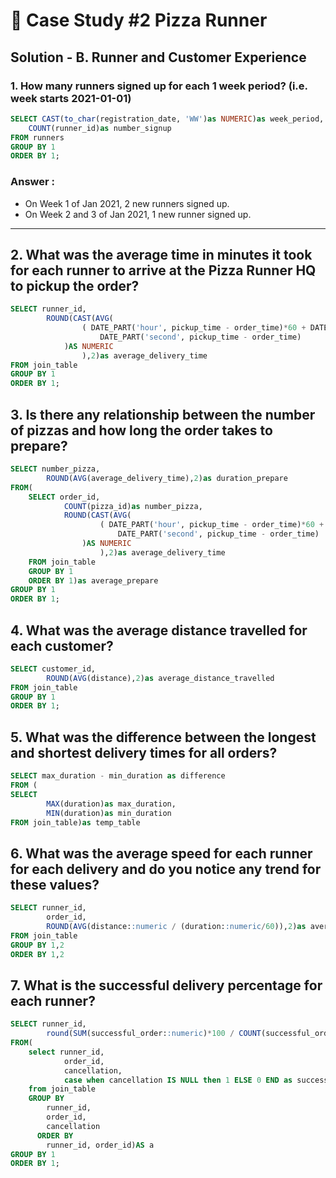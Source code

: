 # 🍕 Case Study #2 Pizza Runner

## Solution - B. Runner and Customer Experience

### 1. How many runners signed up for each 1 week period? (i.e. week starts 2021-01-01)
```sql
SELECT CAST(to_char(registration_date, 'WW')as NUMERIC)as week_period,
	COUNT(runner_id)as number_signup
FROM runners		
GROUP BY 1
ORDER BY 1;
```
### Answer :
- On Week 1 of Jan 2021, 2 new runners signed up.
- On Week 2 and 3 of Jan 2021, 1 new runner signed up.
----

## 2. What was the average time in minutes it took for each runner to arrive at the Pizza Runner HQ to pickup the order?
```sql
SELECT runner_id,
		ROUND(CAST(AVG(
				( DATE_PART('hour', pickup_time - order_time)*60 + DATE_PART('minute', pickup_time - order_time) )*60 +
					DATE_PART('second', pickup_time - order_time)
			)AS NUMERIC
				),2)as average_delivery_time
FROM join_table
GROUP BY 1
ORDER BY 1;
```

## 3. Is there any relationship between the number of pizzas and how long the order takes to prepare?
```sql
SELECT number_pizza,
		ROUND(AVG(average_delivery_time),2)as duration_prepare
FROM(	
	SELECT order_id,
			COUNT(pizza_id)as number_pizza,
			ROUND(CAST(AVG(
					( DATE_PART('hour', pickup_time - order_time)*60 + DATE_PART('minute', pickup_time - order_time) )*60 +
						DATE_PART('second', pickup_time - order_time)
				)AS NUMERIC
					),2)as average_delivery_time
	FROM join_table
	GROUP BY 1
	ORDER BY 1)as average_prepare
GROUP BY 1
ORDER BY 1;
```


## 4. What was the average distance travelled for each customer?
```sql
SELECT customer_id,
		ROUND(AVG(distance),2)as average_distance_travelled
FROM join_table
GROUP BY 1
ORDER BY 1;
```


## 5. What was the difference between the longest and shortest delivery times for all orders?
```sql
SELECT max_duration - min_duration as difference
FROM (
SELECT 
		MAX(duration)as max_duration,
		MIN(duration)as min_duration
FROM join_table)as temp_table	
```


## 6. What was the average speed for each runner for each delivery and do you notice any trend for these values?
```sql
SELECT runner_id,
		order_id,
		ROUND(AVG(distance::numeric / (duration::numeric/60)),2)as average_speed
FROM join_table
GROUP BY 1,2
ORDER BY 1,2
```

## 7. What is the successful delivery percentage for each runner?
```sql
SELECT runner_id,
		round(SUM(successful_order::numeric)*100 / COUNT(successful_order::numeric),2) as percentage
FROM(		
	select runner_id,
			order_id,
			cancellation,
			case when cancellation IS NULL then 1 ELSE 0 END as successful_order
	from join_table
	GROUP BY
        runner_id,
        order_id,
        cancellation
      ORDER BY
        runner_id, order_id)AS a
GROUP BY 1
ORDER BY 1;
```


